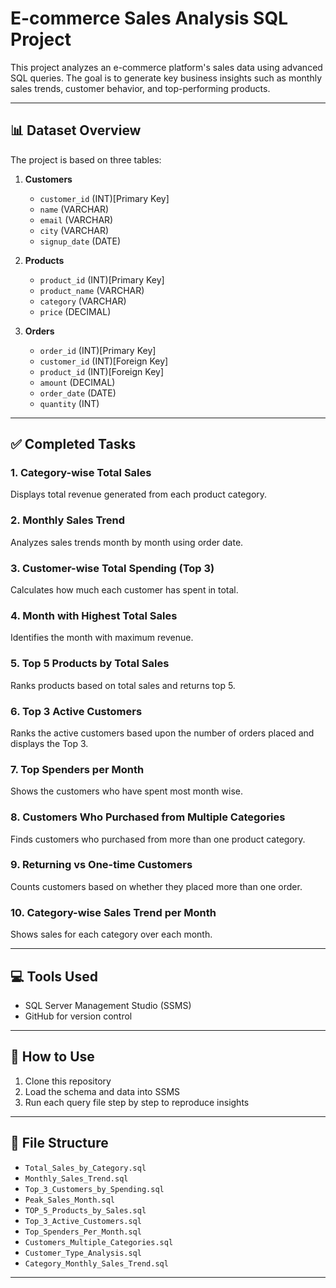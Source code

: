 # E-commerce Sales Analysis SQL Project

This project analyzes an e-commerce platform's sales data using advanced SQL queries. The goal is to generate key business insights such as monthly sales trends, customer behavior, and top-performing products.

---

## 📊 Dataset Overview

The project is based on three tables:

1. **Customers**

   * `customer_id` (INT)[Primary Key]
   * `name` (VARCHAR)
   * `email` (VARCHAR)
   * `city` (VARCHAR)
   * `signup_date` (DATE)

2. **Products**

   * `product_id` (INT)[Primary Key]
   * `product_name` (VARCHAR)
   * `category` (VARCHAR)
   * `price` (DECIMAL)

3. **Orders**

   * `order_id` (INT)[Primary Key]
   * `customer_id` (INT)[Foreign Key]
   * `product_id` (INT)[Foreign Key]
   * `amount` (DECIMAL)
   * `order_date` (DATE)
   * `quantity` (INT)

---

## ✅ Completed Tasks

### 1. Category-wise Total Sales

Displays total revenue generated from each product category.

### 2. Monthly Sales Trend

Analyzes sales trends month by month using order date.

### 3. Customer-wise Total Spending (Top 3)

Calculates how much each customer has spent in total.

### 4. Month with Highest Total Sales

Identifies the month with maximum revenue.

### 5. Top 5 Products by Total Sales

Ranks products based on total sales and returns top 5.

### 6. Top 3 Active Customers

Ranks the active customers based upon the number of orders placed and displays the Top 3.

### 7. Top Spenders per Month

Shows the customers who have spent most month wise.

### 8. Customers Who Purchased from Multiple Categories

Finds customers who purchased from more than one product category.

### 9. Returning vs One-time Customers

Counts customers based on whether they placed more than one order.

### 10. Category-wise Sales Trend per Month

Shows sales for each category over each month.

---

## 💻 Tools Used

* SQL Server Management Studio (SSMS)
* GitHub for version control

---

## 🚀 How to Use

1. Clone this repository
2. Load the schema and data into SSMS
3. Run each query file step by step to reproduce insights

---

## 📂 File Structure

* `Total_Sales_by_Category.sql`
* `Monthly_Sales_Trend.sql`
* `Top_3_Customers_by_Spending.sql`
* `Peak_Sales_Month.sql`
* `TOP_5_Products_by_Sales.sql`
* `Top_3_Active_Customers.sql`
* `Top_Spenders_Per_Month.sql`
* `Customers_Multiple_Categories.sql`
* `Customer_Type_Analysis.sql`
* `Category_Monthly_Sales_Trend.sql`

---


